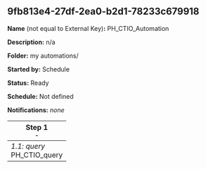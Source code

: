 ## 9fb813e4-27df-2ea0-b2d1-78233c679918

**Name** (not equal to External Key)**:** PH_CTIO_Automation

**Description:** n/a

**Folder:** my automations/

**Started by:** Schedule

**Status:** Ready

**Schedule:** Not defined

**Notifications:** _none_


| Step 1<br>_<small>-</small>_ |
| --- |
| _1.1: query_<br>PH_CTIO_query |
